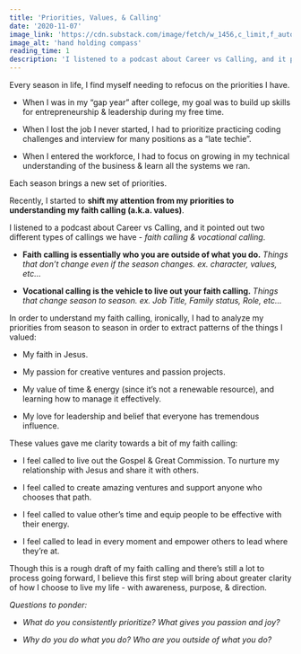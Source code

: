 ```yaml
---
title: 'Priorities, Values, & Calling'
date: '2020-11-07'
image_link: 'https://cdn.substack.com/image/fetch/w_1456,c_limit,f_auto,q_auto:good,fl_progressive:steep/https%3A%2F%2Fbucketeer-e05bbc84-baa3-437e-9518-adb32be77984.s3.amazonaws.com%2Fpublic%2Fimages%2Fb668d99b-9e94-4460-bfee-7d63b5aca766_5649x3701.jpeg'
image_alt: 'hand holding compass'
reading_time: 1
description: 'I listened to a podcast about Career vs Calling, and it pointed out two different types of callings we have - faith calling & vocational calling...'
---
```

Every season in life, I find myself needing to refocus on the priorities I have.

- When I was in my “gap year” after college, my goal was to build up skills for entrepreneurship & leadership during my free time.

- When I lost the job I never started, I had to prioritize practicing coding challenges and interview for many positions as a “late techie”.

- When I entered the workforce, I had to focus on growing in my technical understanding of the business & learn all the systems we ran.

Each season brings a new set of priorities.

Recently, I started to **shift my attention from my priorities to understanding my faith calling (a.k.a. values)**.

I listened to a podcast about Career vs Calling, and it pointed out two different types of callings we have - _faith calling & vocational calling_.

- **Faith calling is essentially who you are outside of what you do.** _Things that don’t change even if the season changes. ex. character, values, etc…_

- **Vocational calling is the vehicle to live out your faith calling.** _Things that change season to season. ex. Job Title, Family status, Role, etc…_

In order to understand my faith calling, ironically, I had to analyze my priorities from season to season in order to extract patterns of the things I valued:

- My faith in Jesus.

- My passion for creative ventures and passion projects.

- My value of time & energy (since it’s not a renewable resource), and learning how to manage it effectively.

- My love for leadership and belief that everyone has tremendous influence.

These values gave me clarity towards a bit of my faith calling:

- I feel called to live out the Gospel & Great Commission. To nurture my relationship with Jesus and share it with others.

- I feel called to create amazing ventures and support anyone who chooses that path.

- I feel called to value other’s time and equip people to be effective with their energy.

- I feel called to lead in every moment and empower others to lead where they’re at.

Though this is a rough draft of my faith calling and there’s still a lot to process going forward, I believe this first step will bring about greater clarity of how I choose to live my life - with awareness, purpose, & direction.

_Questions to ponder:_

- _What do you consistently prioritize? What gives you passion and joy?_

- _Why do you do what you do? Who are you outside of what you do?_